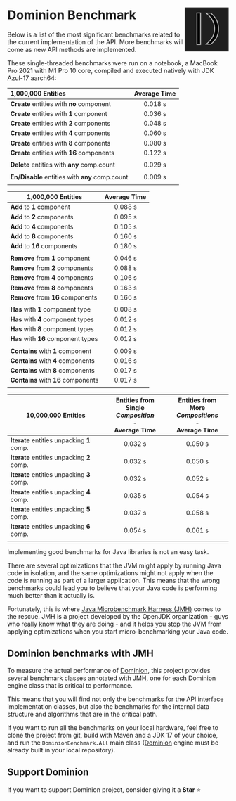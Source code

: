 # <img src="https://github.com/dominion-dev/dominion-ecs-java/raw/main/dominion-logo-square.png" align="right" width="100"> Dominion Benchmark

Below is a list of the most significant benchmarks related to the current implementation of the API. More benchmarks
will come as new API methods are implemented.

These single-threaded benchmarks were run on a notebook, a MacBook Pro 2021 with M1 Pro 10 core, compiled and executed
natively with JDK Azul-17 aarch64:

| 1,000,000 Entities                              | Average Time |
|:------------------------------------------------|:------------:|
| **Create** entities with **no** component       |   0.018 s    |
| **Create** entities with **1** component        |   0.036 s    |
| **Create** entities with **2** components       |   0.048 s    |
| **Create** entities with **4** components       |   0.060 s    |
| **Create** entities with **8** components       |   0.080 s    |
| **Create** entities with **16** components      |   0.122 s    |
|                                                 |              |
| **Delete** entities with **any** comp.count     |   0.029 s    |
|                                                 |              |
| **En/Disable** entities with **any** comp.count |   0.009 s    |
|                                                 |              |

| 1,000,000 Entities                     | Average Time |
|----------------------------------------|:------------:|
| **Add** to **1** component             |   0.088 s    |
| **Add** to **2** components            |   0.095 s    |
| **Add** to **4** components            |   0.105 s    |
| **Add** to **8** components            |   0.160 s    |
| **Add** to **16** components           |   0.180 s    |
|                                        |              |
| **Remove** from **1** component        |   0.046 s    |
| **Remove** from **2** components       |   0.088 s    |
| **Remove** from **4** components       |   0.106 s    |
| **Remove** from **8** components       |   0.163 s    |
| **Remove** from **16** components      |   0.166 s    |
|                                        |              ||                                        |              |
| **Has** with **1** component type      |   0.008 s    |
| **Has** with **4** component types     |   0.012 s    |
| **Has** with **8** component types     |   0.012 s    |
| **Has** with **16** component types    |   0.012 s    |
|                                        |              |
| **Contains** with **1** component      |   0.009 s    |
| **Contains** with **4** components     |   0.016 s    |
| **Contains** with **8** components     |   0.017 s    |
| **Contains** with **16** components    |   0.017 s    |
|                                        |              |

| 10,000,000 Entities                        | Entities from <br/> Single _Composition_ <br/> - <br/>Average Time | Entities from <br/> More _Compositions_ <br/> - <br/> Average Time |
|--------------------------------------------|:------------------------------------------------------------------:|:------------------------------------------------------------------:|
| **Iterate** entities unpacking **1** comp. |                              0.032 s                               |                              0.050 s                               |
| **Iterate** entities unpacking **2** comp. |                              0.032 s                               |                              0.050 s                               |
| **Iterate** entities unpacking **3** comp. |                              0.032 s                               |                              0.052 s                               |
| **Iterate** entities unpacking **4** comp. |                              0.035 s                               |                              0.054 s                               |
| **Iterate** entities unpacking **5** comp. |                              0.037 s                               |                              0.058 s                               |
| **Iterate** entities unpacking **6** comp. |                              0.054 s                               |                              0.061 s                               |
|                                            |                                                                    |                                                                    |


Implementing good benchmarks for Java libraries is not an easy task.

There are several optimizations that the JVM might apply by running Java code in isolation, and the same optimizations
might not apply when the code is running as part of a larger application. This means that the wrong benchmarks could
lead you to believe that your Java code is performing much better than it actually is.

Fortunately, this is where  [Java Microbenchmark Harness (JMH)](https://github.com/openjdk/jmh) comes to the rescue. JMH
is a project developed by the OpenJDK organization - guys who really know what they are doing - and it helps you stop
the JVM from applying optimizations when you start micro-benchmarking your Java code.

## Dominion benchmarks with JMH

To measure the actual performance of [Dominion](https://github.com/dominion-dev/dominion-ecs-java), this project
provides several benchmark classes annotated with JMH, one for each Dominion engine class that is critical to
performance.

This means that you will find not only the benchmarks for the API interface implementation classes, but also the
benchmarks for the internal data structure and algorithms that are in the critical path.

If you want to run all the benchmarks on your local hardware, feel free to clone the project from git, build with Maven
and a JDK 17 of your choice, and run the `DominionBenchmark.All` main
class ([Dominion](https://github.com/dominion-dev/dominion-ecs-java) engine must be already built in your local
repository).

## Support Dominion
If you want to support Dominion project, consider giving it a **Star** ⭐️
